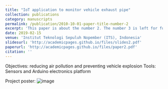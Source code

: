 ```yaml
---
title: "IoT application to monitor vehicle exhaust pipe"
collection: publications
category: manuscripts
permalink: /publication/2010-10-01-paper-title-number-2
excerpt: 'This paper is about the number 2. The number 3 is left for future work.'
date: 2019-02-15
venue: 'Institut Teknologi Sepuluh Nopember (ITS), Indonesia'
slidesurl: 'http://academicpages.github.io/files/slides2.pdf'
paperurl: 'http://academicpages.github.io/files/paper2.pdf'
citation: ''
---
```

Objectives: reducing air pollution and preventing vehicle explosion
Tools: Sensors and Arduino electronics platform

Project poster:
![image](https://github.com/user-attachments/assets/ed833724-ee41-49a5-857a-3e57e8a3d0f5)
